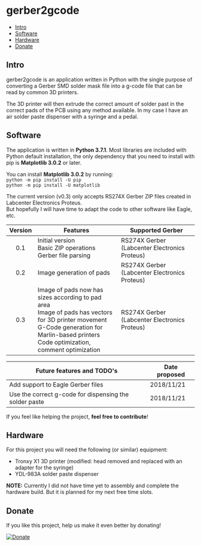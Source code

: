 # gerber2gcode
 
* [Intro](#id1)
* [Software](#id2)
* [Hardware](#id3)
* [Donate](#id10)


## Intro <a name="id1"></a>
gerber2gcode is an application written in Python with the single purpose of converting a Gerber SMD solder mask file into a g-code file that can be read by common 3D printers.


The 3D printer will then extrude the correct amount of solder past in the correct pads of the PCB using any method available.
In my case I have an air solder paste dispenser with a syringe and a pedal.

## Software <a name="id2"></a>
The application is written in **Python 3.7.1**. Most libraries are included with Python default installation, the only dependency that you need to install with pip is **Matplotlib 3.0.2** or later.

You can install **Matplotlib 3.0.2** by running:  
`python -m pip install -U pip`  
`python -m pip install -U matplotlib`

The current version (v0.3) only accepts RS274X Gerber ZIP files created in Labcenter Electronics Proteus.  
But hopefully I will have time to adapt the code to other software like Eagle, etc.

| Version | Features | Supported Gerber |
|:-------:|-----------------------------------------------------------------------------------------------------------------------------------------------------------------------------------------|-----------------------------------------------|
| 0.1 | Initial version<br>Basic ZIP operations<br>Gerber file parsing | RS274X Gerber (Labcenter Electronics Proteus) |
| 0.2 | Image generation of pads | RS274X Gerber (Labcenter Electronics Proteus) |
| 0.3 | Image of pads now has sizes according to pad area<br>Image of pads has vectors for 3D printer movement<br>G-Code generation for Marlin-based printers<br>Code optimization, comment optimization | RS274X Gerber (Labcenter Electronics Proteus) |


| Future features and TODO's | Date proposed |
|--------------------------------------------------------|---------------|
| Add support to Eagle Gerber files | 2018/11/21 |
| Use the correct g-code for dispensing the solder paste | 2018/11/21 |


If you feel like helping the project, **feel free to contribute**!

## Hardware <a name="id3"></a>
For this project you will need the following (or similar) equipment:
* Tronxy X1 3D printer (modified: head removed and replaced with an adapter for the syringe)
* YDL-983A solder paste dispenser

**NOTE:** Currently I did not have time yet to assembly and complete the hardware build. But it is planned for my next free time slots.

## Donate <a name="id10"></a>

If you like this project, help us make it even better by donating!

[![Donate](https://img.shields.io/badge/Donate-PayPal-green.svg)](https://www.paypal.me/vascojdb)